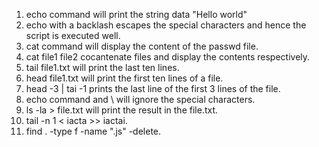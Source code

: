 1. echo command will print the string data "Hello world"
2. echo with a backlash escapes the special characters and hence the script is executed well.
3. cat command will display the content of the passwd file.
4. cat file1 file2 cocantenate files and display the contents respectively.
5. tail file1.txt will print the last ten lines.
6. head file1.txt will print the first ten lines of a file.
7. head -3 | tai -1 prints the last line of the first 3 lines of the file.
8. echo command and \ will ignore the special characters.
9. ls -la > file.txt will print the result in the file.txt.
10. tail -n 1 < iacta >> iactai.
11. find . -type f -name ".js" -delete.
